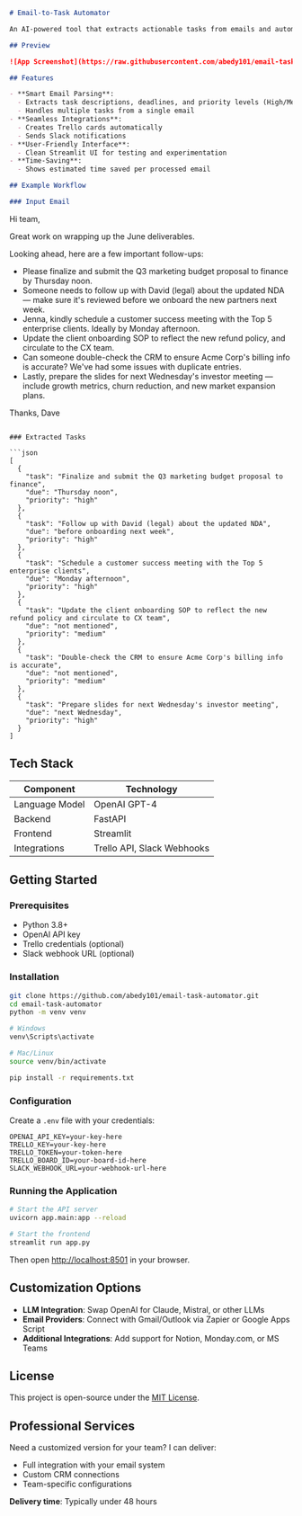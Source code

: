 ```markdown
# Email-to-Task Automator

An AI-powered tool that extracts actionable tasks from emails and automatically sends them to Trello and Slack.

## Preview

![App Screenshot](https://raw.githubusercontent.com/abedy101/email-task-automator/main/assets/screenshot.png)

## Features

- **Smart Email Parsing**:
  - Extracts task descriptions, deadlines, and priority levels (High/Medium/Low)
  - Handles multiple tasks from a single email
- **Seamless Integrations**:
  - Creates Trello cards automatically
  - Sends Slack notifications
- **User-Friendly Interface**:
  - Clean Streamlit UI for testing and experimentation
- **Time-Saving**:
  - Shows estimated time saved per processed email

## Example Workflow

### Input Email

```

Hi team,

Great work on wrapping up the June deliverables.

Looking ahead, here are a few important follow-ups:

* Please finalize and submit the Q3 marketing budget proposal to finance by Thursday noon.
* Someone needs to follow up with David (legal) about the updated NDA — make sure it's reviewed before we onboard the new partners next week.
* Jenna, kindly schedule a customer success meeting with the Top 5 enterprise clients. Ideally by Monday afternoon.
* Update the client onboarding SOP to reflect the new refund policy, and circulate to the CX team.
* Can someone double-check the CRM to ensure Acme Corp's billing info is accurate? We've had some issues with duplicate entries.
* Lastly, prepare the slides for next Wednesday's investor meeting — include growth metrics, churn reduction, and new market expansion plans.

Thanks,
Dave

````

### Extracted Tasks

```json
[
  {
    "task": "Finalize and submit the Q3 marketing budget proposal to finance",
    "due": "Thursday noon",
    "priority": "high"
  },
  {
    "task": "Follow up with David (legal) about the updated NDA",
    "due": "before onboarding next week",
    "priority": "high"
  },
  {
    "task": "Schedule a customer success meeting with the Top 5 enterprise clients",
    "due": "Monday afternoon",
    "priority": "high"
  },
  {
    "task": "Update the client onboarding SOP to reflect the new refund policy and circulate to CX team",
    "due": "not mentioned",
    "priority": "medium"
  },
  {
    "task": "Double-check the CRM to ensure Acme Corp's billing info is accurate",
    "due": "not mentioned",
    "priority": "medium"
  },
  {
    "task": "Prepare slides for next Wednesday's investor meeting",
    "due": "next Wednesday",
    "priority": "high"
  }
]
````

## Tech Stack

| Component      | Technology                 |
| -------------- | -------------------------- |
| Language Model | OpenAI GPT-4               |
| Backend        | FastAPI                    |
| Frontend       | Streamlit                  |
| Integrations   | Trello API, Slack Webhooks |

## Getting Started

### Prerequisites

* Python 3.8+
* OpenAI API key
* Trello credentials (optional)
* Slack webhook URL (optional)

### Installation

```bash
git clone https://github.com/abedy101/email-task-automator.git
cd email-task-automator
python -m venv venv

# Windows
venv\Scripts\activate

# Mac/Linux
source venv/bin/activate

pip install -r requirements.txt
```

### Configuration

Create a `.env` file with your credentials:

```
OPENAI_API_KEY=your-key-here
TRELLO_KEY=your-key-here
TRELLO_TOKEN=your-token-here
TRELLO_BOARD_ID=your-board-id-here
SLACK_WEBHOOK_URL=your-webhook-url-here
```

### Running the Application

```bash
# Start the API server
uvicorn app.main:app --reload

# Start the frontend
streamlit run app.py
```

Then open [http://localhost:8501](http://localhost:8501) in your browser.

## Customization Options

* **LLM Integration**: Swap OpenAI for Claude, Mistral, or other LLMs
* **Email Providers**: Connect with Gmail/Outlook via Zapier or Google Apps Script
* **Additional Integrations**: Add support for Notion, Monday.com, or MS Teams

## License

This project is open-source under the [MIT License](LICENSE).

## Professional Services

Need a customized version for your team? I can deliver:

* Full integration with your email system
* Custom CRM connections
* Team-specific configurations

**Delivery time**: Typically under 48 hours

```
```
